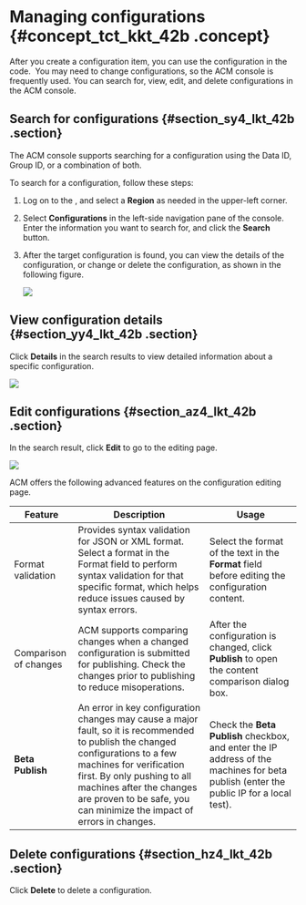 # Managing configurations {#concept_tct_kkt_42b .concept}

After you create a configuration item, you can use the configuration in the code.  You may need to change configurations, so the ACM console is frequently used. You can search for, view, edit, and delete configurations in the ACM console.

## Search for configurations {#section_sy4_lkt_42b .section}

The ACM console supports searching for a configuration using the Data ID, Group ID, or a combination of both.

To search for a configuration, follow these steps:

1.  Log on to the , and select a **Region** as needed in the upper-left corner.
2.  Select **Configurations** in the left-side navigation pane of the console. Enter the information you want to search for, and click the **Search** button.
3.  After the target configuration is found, you can view the details of the configuration, or change or delete the configuration, as shown in the following figure.

    ![](http://aliware-images.oss-cn-hangzhou.aliyuncs.com/acms/sc_actions.png)


## View configuration details {#section_yy4_lkt_42b .section}

Click **Details** in the search results to view detailed information about a specific configuration.

![](http://aliware-images.oss-cn-hangzhou.aliyuncs.com/acms/pg_config_details.png)

## Edit configurations {#section_az4_lkt_42b .section}

In the search result, click **Edit** to go to the editing page.

![](http://aliware-images.oss-cn-hangzhou.aliyuncs.com/acms/pg_edit_config.png)

ACM offers the following advanced features on the configuration editing page.

|Feature|Description|Usage|
|-------|-----------|-----|
|Format validation|Provides syntax validation for JSON or XML format. Select a format in the Format field to perform syntax validation for that specific format, which helps reduce issues caused by syntax errors.|Select the format of the text in the **Format** field before editing the configuration content.|
|Comparison of changes|ACM supports comparing changes when a changed configuration is submitted for publishing. Check the changes prior to publishing to reduce misoperations.|After the configuration is changed, click **Publish** to open the content comparison dialog box.|
|**Beta Publish**|An error in key configuration changes may cause a major fault, so it is recommended to publish the changed configurations to a few machines for verification first. By only pushing to all machines after the changes are proven to be safe, you can minimize the impact of errors in changes.|Check the **Beta Publish** checkbox, and enter the IP address of the machines for beta publish \(enter the public IP for a local test\).|

## Delete configurations {#section_hz4_lkt_42b .section}

Click **Delete** to delete a configuration.

